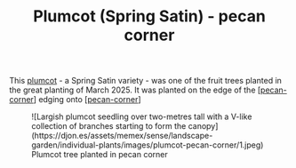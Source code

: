 ﻿---
latitude: -27.53799666666667
longitude: 152.0560445
photos:
  1:
    date: 2025-03-19 07:47:14
    description: null
    filename: D760A43E-63DD-41F6-8CD2-8D07FD5C580B.heic
    latitude: -27.53799666666667
    longitude: 152.0560445
    memexFilename: images/plumcot-pecan-corner/1.jpeg
    title: Oma's phone
  2:
    date: 2025-03-19 07:48:02
    description: Plumcot - Spring Satin (G)
    filename: 07BEB14F-8A6B-41AE-AFD5-8F0D62841F45.heic
    latitude: -27.538421666666668
    longitude: 152.05587783333334
    memexFilename: images/plumcot-pecan-corner/2.jpeg
    title: Plumcot - Spring Satin
tags:
- plants
- wood-duck-meadows
- stone-fruit
- plumcot
title: Plumcot (Spring Satin) - pecan corner
type: single-plant
---
This [plumcot](https://en.wikipedia.org/wiki/Plucot) - a Spring Satin variety - was one of the fruit trees planted in the great planting of March 2025. It was planted on the edge of the [[pecan-corner]] edging onto [[pecan-corner]]

<figure markdown>
![Largish plumcot seedling over two-metres tall with a V-like collection of branches starting to form the canopy](https://djon.es/assets/memex/sense/landscape-garden/individual-plants/images/plumcot-pecan-corner/1.jpeg)
<caption>Plumcot tree planted in pecan corner</caption>
</figure>


[//begin]: # "Autogenerated link references for markdown compatibility"
[pecan-corner]: ../pecan-corner "Pecan corner"
[//end]: # "Autogenerated link references"